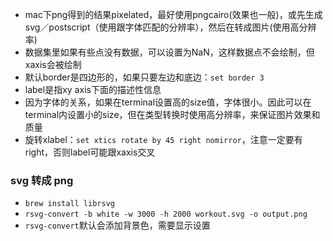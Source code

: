 - mac下png得到的结果pixelated，最好使用pngcairo(效果也一般)，或先生成svg／postscript（使用跟字体匹配的分辨率），然后在转成图片(使用高分辨率)
- 数据集里如果有些点没有数据，可以设置为NaN，这样数据点不会绘制，但xaxis会被绘制
- 默认border是四边形的，如果只要左边和底边：`set border 3`
- label是指xy axis下面的描述性信息
- 因为字体的关系，如果在terminal设置高的size值，字体很小。因此可以在terminal内设置小的size，但在类型转换时使用高分辨率，来保证图片效果和质量
- 旋转xlabel：`set xtics rotate by 45 right nomirror`，注意一定要有right，否则label可能跟xaxis交叉

### svg 转成 png
- `brew install librsvg`
- `rsvg-convert -b white -w 3000 -h 2000 workout.svg -o output.png`
- `rsvg-convert`默认会添加背景色，需要显示设置

